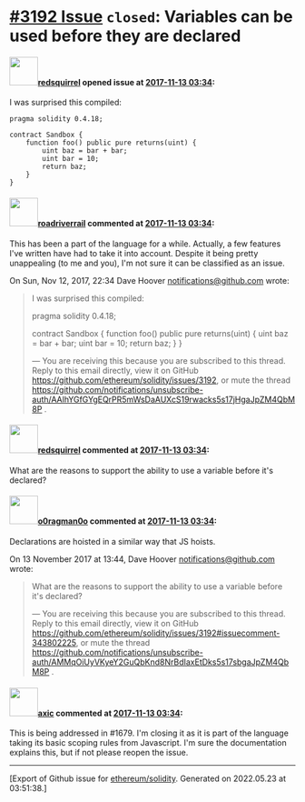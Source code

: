 # [\#3192 Issue](https://github.com/ethereum/solidity/issues/3192) `closed`: Variables can be used before they are declared

#### <img src="https://avatars.githubusercontent.com/u/2512?v=4" width="50">[redsquirrel](https://github.com/redsquirrel) opened issue at [2017-11-13 03:34](https://github.com/ethereum/solidity/issues/3192):

I was surprised this compiled:

```
pragma solidity 0.4.18;

contract Sandbox {
    function foo() public pure returns(uint) {
        uint baz = bar + bar;
        uint bar = 10;
        return baz;
    }
}
```

#### <img src="https://avatars.githubusercontent.com/u/614752?u=4c77f6927a321440a9a2807451e7ebf9fb3fd229&v=4" width="50">[roadriverrail](https://github.com/roadriverrail) commented at [2017-11-13 03:34](https://github.com/ethereum/solidity/issues/3192#issuecomment-343801929):

This has been a part of the language for a while.  Actually, a few features
I've written have had to take it into account.  Despite it being pretty
unappealing (to me and you), I'm not sure it can be classified as an issue.

On Sun, Nov 12, 2017, 22:34 Dave Hoover <notifications@github.com> wrote:

> I was surprised this compiled:
>
> pragma solidity 0.4.18;
>
> contract Sandbox {
>     function foo() public pure returns(uint) {
>         uint baz = bar + bar;
>         uint bar = 10;
>         return baz;
>     }
> }
>
> —
> You are receiving this because you are subscribed to this thread.
> Reply to this email directly, view it on GitHub
> <https://github.com/ethereum/solidity/issues/3192>, or mute the thread
> <https://github.com/notifications/unsubscribe-auth/AAlhYGfGYgEQrPR5mWsDaAUXcS19rwacks5s17jHgaJpZM4QbM8P>
> .
>

#### <img src="https://avatars.githubusercontent.com/u/2512?v=4" width="50">[redsquirrel](https://github.com/redsquirrel) commented at [2017-11-13 03:34](https://github.com/ethereum/solidity/issues/3192#issuecomment-343802225):

What are the reasons to support the ability to use a variable before it's declared?

#### <img src="https://avatars.githubusercontent.com/u/12790330?u=93f973ed85ec0c341023d85050ee1d3eb2be6679&v=4" width="50">[o0ragman0o](https://github.com/o0ragman0o) commented at [2017-11-13 03:34](https://github.com/ethereum/solidity/issues/3192#issuecomment-343802576):

Declarations are hoisted in a similar way that JS hoists.

On 13 November 2017 at 13:44, Dave Hoover <notifications@github.com> wrote:

> What are the reasons to support the ability to use a variable before it's
> declared?
>
> —
> You are receiving this because you are subscribed to this thread.
> Reply to this email directly, view it on GitHub
> <https://github.com/ethereum/solidity/issues/3192#issuecomment-343802225>,
> or mute the thread
> <https://github.com/notifications/unsubscribe-auth/AMMqOiUyVKyeY2GuQbKnd8NrBdIaxEtDks5s17sbgaJpZM4QbM8P>
> .
>

#### <img src="https://avatars.githubusercontent.com/u/20340?v=4" width="50">[axic](https://github.com/axic) commented at [2017-11-13 03:34](https://github.com/ethereum/solidity/issues/3192#issuecomment-344005140):

This is being addressed in #1679. I'm closing it as it is part of the language taking its basic scoping rules from Javascript. I'm sure the documentation explains this, but if not please reopen the issue.


-------------------------------------------------------------------------------



[Export of Github issue for [ethereum/solidity](https://github.com/ethereum/solidity). Generated on 2022.05.23 at 03:51:38.]
